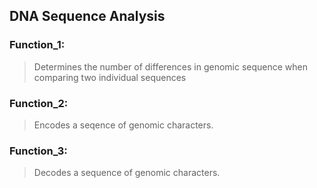 ## DNA Sequence Analysis 
### Function_1: 
> Determines the number of differences in genomic sequence when comparing two individual sequences
### Function_2: 
> Encodes a seqence of genomic characters. 
### Function_3:
> Decodes a sequence of genomic characters. 
